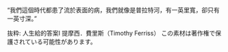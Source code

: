 “我們這個時代都患了流於表面的病，我們就像是普拉特河，有一英里寬，卻只有一英寸深。”

抜粋:
人生給的答案Ⅰ
提摩西．費里斯（Timothy Ferriss）
この素材は著作権で保護されている可能性があります。

